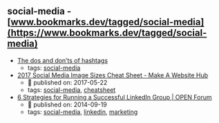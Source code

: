 social-media - [www.bookmarks.dev/tagged/social-media](https://www.bookmarks.dev/tagged/social-media) 
---
* [The dos and don’ts of hashtags](https://business.twitter.com/en/blog/the-dos-and-donts-of-hashtags.html)
    * tags: [social-media](../tags/social-media.md)
* [2017 Social Media Image Sizes Cheat Sheet - Make A Website Hub](https://makeawebsitehub.com/social-media-image-sizes-cheat-sheet/)
    * :calendar: published on: 2017-05-22
    * tags: [social-media](../tags/social-media.md), [cheatsheet](../tags/cheatsheet.md)
* [6 Strategies for Running a Successful LinkedIn Group | OPEN Forum](https://www.americanexpress.com/us/small-business/openforum/articles/6-strategies-for-running-a-successful-linkedin-group/)
    * :calendar: published on: 2014-09-19
    * tags: [social-media](../tags/social-media.md), [linkedin](../tags/linkedin.md), [marketing](../tags/marketing.md)
